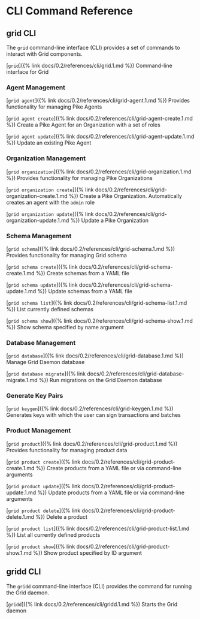 # CLI Command Reference

<!--
  Copyright 2018-2020 Cargill Incorporated
  Licensed under Creative Commons Attribution 4.0 International License
  https://creativecommons.org/licenses/by/4.0/
-->

## grid CLI
The `grid` command-line interface (CLI) provides a set of commands to interact
with Grid components.

[`grid`]({% link docs/0.2/references/cli/grid.1.md %})
Command-line interface for Grid

### Agent Management
[`grid agent`]({% link docs/0.2/references/cli/grid-agent.1.md %})
Provides functionality for managing Pike Agents

[`grid agent create`]({% link docs/0.2/references/cli/grid-agent-create.1.md %})
Create a Pike Agent for an Organization with a set of roles

[`grid agent update`]({% link docs/0.2/references/cli/grid-agent-update.1.md %})
Update an existing Pike Agent

### Organization Management
[`grid organization`]({% link docs/0.2/references/cli/grid-organization.1.md %})
Provides functionality for managing Pike Organizations

[`grid organization create`]({%
link docs/0.2/references/cli/grid-organization-create.1.md %})
Create a Pike Organization. Automatically creates an agent with the `admin` role

[`grid organization update`]({%
link docs/0.2/references/cli/grid-organization-update.1.md %})
Update a Pike Organization

### Schema Management
[`grid schema`]({% link docs/0.2/references/cli/grid-schema.1.md %})
Provides functionality for managing Grid schema

[`grid schema create`]({% link docs/0.2/references/cli/grid-schema-create.1.md %})
Create schemas from a YAML file

[`grid schema update`]({% link docs/0.2/references/cli/grid-schema-update.1.md %})
Update schemas from a YAML file

[`grid schema list`]({% link docs/0.2/references/cli/grid-schema-list.1.md %})
List currently defined schemas

[`grid schema show`]({% link docs/0.2/references/cli/grid-schema-show.1.md %})
Show schema specified by name argument

### Database Management
[`grid database`]({% link docs/0.2/references/cli/grid-database.1.md %})
Manage Grid Daemon database

[`grid database migrate`]({%
link docs/0.2/references/cli/grid-database-migrate.1.md %})
Run migrations on the Grid Daemon database

### Generate Key Pairs
[`grid keygen`]({% link docs/0.2/references/cli/grid-keygen.1.md %})
Generates keys with which the user can sign transactions and batches

### Product Management
[`grid product`]({% link docs/0.2/references/cli/grid-product.1.md %})
Provides functionality for managing product data

[`grid product create`]({%
link docs/0.2/references/cli/grid-product-create.1.md %})
Create products from a YAML file or via command-line arguments

[`grid product update`]({%
link docs/0.2/references/cli/grid-product-update.1.md %})
Update products from a YAML file or via command-line arguments

[`grid product delete`]({%
link docs/0.2/references/cli/grid-product-delete.1.md %})
Delete a product

[`grid product list`]({% link docs/0.2/references/cli/grid-product-list.1.md %})
List all currently defined products

[`grid product show`]({% link docs/0.2/references/cli/grid-product-show.1.md %})
Show product specified by ID argument

## gridd CLI
The `gridd` command-line interface (CLI) provides the command for running the
Grid daemon.

[`gridd`]({% link docs/0.2/references/cli/gridd.1.md %})
Starts the Grid daemon
